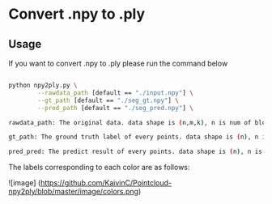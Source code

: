 # Convert .npy to .ply

## Usage

If you want to convert .npy to .ply please run the command below

```bash 

python npy2ply.py \
        --rawdata_path [default == "./input.npy"] \
        --gt_path [default == "./seg_gt.npy"] \
        --pred_path [default == "./seg_pred.npy"] \

rawdata_path: The original data. data shape is (n,m,k), n is num of blocks, m is point information(XYZRGB...), k is num of points

gt_path: The ground truth label of every points. data shape is (n), n is the num of points.

pred_pred: The predict result of every points. data shape is (n), n is the num of points.

```
The labels corresponding to each color are as follows:

![image] (https://github.com/KaivinC/Pointcloud-npy2ply/blob/master/image/colors.png)
